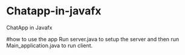 # Chatapp-in-javafx
ChatApp in Javafx

#how to use the app
Run server.java to setup the server and then run Main_application.java to run client.
